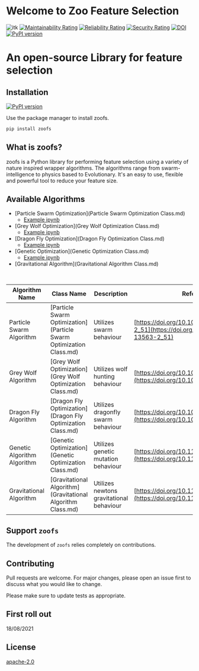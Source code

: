 # Welcome to Zoo Feature Selection

![itk](https://ik.imagekit.io/mwxq2z9h7suv/zoofsedited_-eTl4mZwg.png?updatedAt=1631185077950)
[![Maintainability Rating](https://sonarcloud.io/api/project_badges/measure?project=jaswinder9051998_zoofs&metric=sqale_rating)](https://sonarcloud.io/dashboard?id=jaswinder9051998_zoofs)
[![Reliability Rating](https://sonarcloud.io/api/project_badges/measure?project=jaswinder9051998_zoofs&metric=reliability_rating)](https://sonarcloud.io/dashboard?id=jaswinder9051998_zoofs)
[![Security Rating](https://sonarcloud.io/api/project_badges/measure?project=jaswinder9051998_zoofs&metric=security_rating)](https://sonarcloud.io/dashboard?id=jaswinder9051998_zoofs)
[![DOI](https://zenodo.org/badge/278821412.svg)](https://zenodo.org/badge/latestdoi/278821412)
[![PyPI version](https://badge.fury.io/py/zoofs.svg)](https://badge.fury.io/py/zoofs)
# An open-source Library for feature selection

## Installation

[![PyPI version](https://badge.fury.io/py/zoofs.svg)](https://badge.fury.io/py/zoofs) <br/>

Use the package manager to install zoofs.

```bash
pip install zoofs
```
## What is zoofs?
zoofs is a Python library for performing feature selection using a variety of nature inspired wrapper algorithms. The algorithms range from swarm-intelligence to physics based to Evolutionary. It's an easy to use, flexible and powerful tool to reduce your feature size.

## Available Algorithms

* [Particle Swarm Optimization](Particle Swarm Optimization Class.md)
    * [Example ipynb](Particle_swarm_optimization_example.ipynb)
* [Grey Wolf Optimization](Grey Wolf Optimization Class.md)
    * [Example ipynb](Grey_wolf_optimization_example.ipynb)
* [Dragon Fly Optimization](Dragon Fly Optimization Class.md)
    * [Example ipynb](Dragon_Fly_optimization_example.ipynb)
* [Genetic Optimization](Genetic Optimization Class.md)
    * [Example ipynb](Genetic_optimization_example.ipynb)
* [Gravitational Algorithm](Gravitational Algorithm Class.md)


<br/>

| Algorithm Name | Class Name | Description | References doi |
|----------|-------------|-------------|-------------|
| Particle Swarm Algorithm  | [Particle Swarm Optimization](Particle Swarm Optimization Class.md) | Utilizes swarm behaviour | [https://doi.org/10.1007/978-3-319-13563-2_51](https://doi.org/10.1007/978-3-319-13563-2_51) |
| Grey Wolf Algorithm | [Grey Wolf Optimization](Grey Wolf Optimization Class.md) | Utilizes wolf hunting behaviour | [https://doi.org/10.1016/j.neucom.2015.06.083](https://doi.org/10.1016/j.neucom.2015.06.083) |
| Dragon Fly Algorithm | [Dragon Fly Optimization](Dragon Fly Optimization Class.md) | Utilizes dragonfly swarm behaviour | [https://doi.org/10.1016/j.knosys.2020.106131](https://doi.org/10.1016/j.knosys.2020.106131)|
| Genetic Algorithm Algorithm | [Genetic Optimization](Genetic Optimization Class.md) | Utilizes genetic mutation behaviour | [https://doi.org/10.1109/ICDAR.2001.953980](https://doi.org/10.1109/ICDAR.2001.953980) |
| Gravitational Algorithm | [Gravitational Algorithm](Gravitational Algorithm Class.md) | Utilizes newtons gravitational behaviour | [https://doi.org/10.1109/ICASSP.2011.5946916](https://doi.org/10.1109/ICASSP.2011.5946916) |

## Support `zoofs`

The development of ``zoofs`` relies completely on contributions.

## Contributing
Pull requests are welcome. For major changes, please open an issue first to discuss what you would like to change.

Please make sure to update tests as appropriate.

## First roll out
18/08/2021

## License
[apache-2.0](https://choosealicense.com/licenses/apache-2.0/)